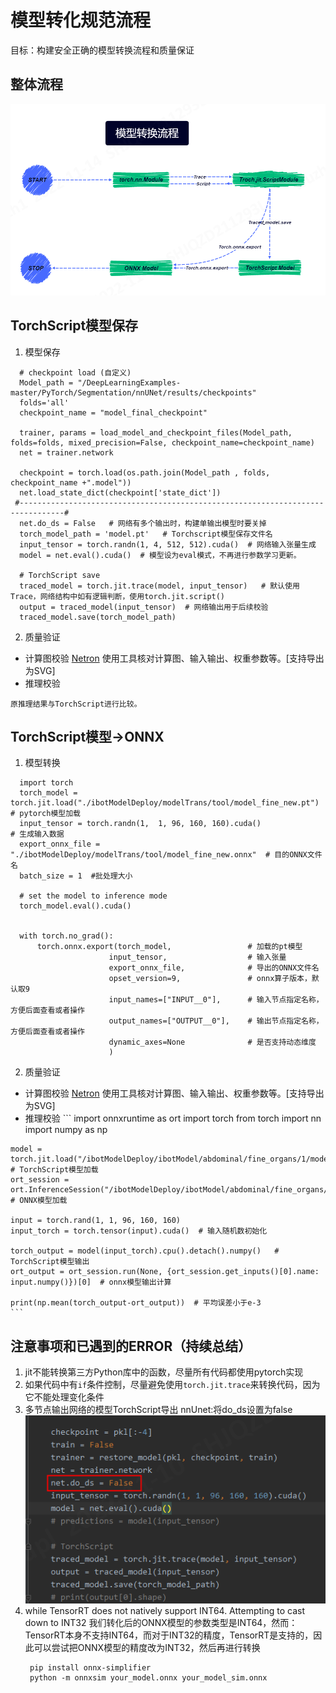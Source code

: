 # 模型转化规范流程
目标：构建安全正确的模型转换流程和质量保证
## 整体流程
![var](../s/Transform.png)

## TorchScript模型保存
  1. 模型保存
  ```
    # checkpoint load (自定义)
    Model_path = "/DeepLearningExamples-master/PyTorch/Segmentation/nnUNet/results/checkpoints"
    folds='all'
    checkpoint_name = "model_final_checkpoint" 
 
    trainer, params = load_model_and_checkpoint_files(Model_path, folds=folds, mixed_precision=False, checkpoint_name=checkpoint_name)  
    net = trainer.network
   
    checkpoint = torch.load(os.path.join(Model_path , folds, checkpoint_name +".model"))
    net.load_state_dict(checkpoint['state_dict'])
   #--------------------------------------------------------------------------------#
    net.do_ds = False   # 网络有多个输出时，构建单输出模型时要关掉
    torch_model_path = 'model.pt'   # Torchscript模型保存文件名
    input_tensor = torch.randn(1, 4, 512, 512).cuda()  # 网络输入张量生成
    model = net.eval().cuda()  # 模型设为eval模式，不再进行参数学习更新。
    
    # TorchScript save
    traced_model = torch.jit.trace(model, input_tensor)   # 默认使用Trace，网络结构中如有逻辑判断，使用torch.jit.script()
    output = traced_model(input_tensor)  # 网络输出用于后续校验
    traced_model.save(torch_model_path)
  ```
  2. 质量验证
   * 计算图校验
    [Netron](https://netron.app/)
    使用工具核对计算图、输入输出、权重参数等。[支持导出为SVG]
   * 推理校验
  ```
  原推理结果与TorchScript进行比较。
  ```
## TorchScript模型->ONNX
  1. 模型转换
  ```
    import torch
    torch_model = torch.jit.load("./ibotModelDeploy/modelTrans/tool/model_fine_new.pt") # pytorch模型加载
    input_tensor = torch.randn(1,  1, 96, 160, 160).cuda()		        # 生成输入数据
    export_onnx_file = "./ibotModelDeploy/modelTrans/tool/model_fine_new.onnx"	# 目的ONNX文件名
    batch_size = 1  #批处理大小

    # set the model to inference mode
    torch_model.eval().cuda()

    
    with torch.no_grad(): 
        torch.onnx.export(torch_model,                 # 加载的pt模型
                        input_tensor,                  # 输入张量
                        export_onnx_file,              # 导出的ONNX文件名
                        opset_version=9,               # onnx算子版本，默认取9
                        input_names=["INPUT__0"],      # 输入节点指定名称，方便后面查看或者操作
                        output_names=["OUTPUT__0"],    # 输出节点指定名称，方便后面查看或者操作
                        dynamic_axes=None              # 是否支持动态维度
                        )
  ```
  
  2. 质量验证
   * 计算图校验
    [Netron](https://netron.app/)
    使用工具核对计算图、输入输出、权重参数等。[支持导出为SVG]
   * 推理校验
    ```
    import onnxruntime as ort
    import torch
    from torch import nn
    import numpy as np

    model = torch.jit.load("/ibotModelDeploy/ibotModel/abdominal/fine_organs/1/model.pt")  # TorchScript模型加载
    ort_session = ort.InferenceSession("/ibotModelDeploy/ibotModel/abdominal/fine_organs/1/fine_organs.onnx")  # ONNX模型加载

    input = torch.rand(1, 1, 96, 160, 160)
    input_torch = torch.tensor(input).cuda()  # 输入随机数初始化

    torch_output = model(input_torch).cpu().detach().numpy()   # TorchScript模型输出
    ort_output = ort_session.run(None, {ort_session.get_inputs()[0].name: input.numpy()})[0]  # onnx模型输出计算

    print(np.mean(torch_output-ort_output))  # 平均误差小于e-3
    ```
## 注意事项和已遇到的ERROR（持续总结）
1. jit不能转换第三方Python库中的函数，尽量所有代码都使用pytorch实现
1. 如果代码中有`if`条件控制，尽量避免使用`torch.jit.trace`来转换代码，因为它不能处理变化条件
1. 多节点输出网络的模型TorchScript导出
   nnUnet:将do_ds设置为false
   ![var](../s/error1.png)
1. while TensorRT does not natively support INT64. Attempting to cast down to INT32
    我们转化后的ONNX模型的参数类型是INT64，然而：TensorRT本身不支持INT64，而对于INT32的精度，TensorRT是支持的，因此可以尝试把ONNX模型的精度改为INT32，然后再进行转换
   ```
    pip install onnx-simplifier
    python -m onnxsim your_model.onnx your_model_sim.onnx

   ```
